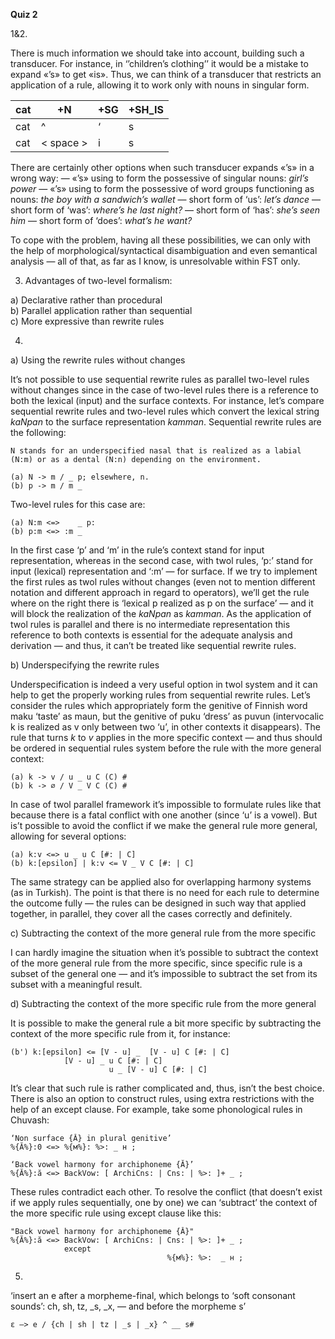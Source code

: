 **Quiz 2**

1&2.

There is much information we should take into account, building such a transducer. For instance, in ‘’children’s clothing’’ it would be a mistake to expand «’s» to get «is». Thus, we can think of a transducer that restricts an application of a rule, allowing it to work only with nouns in singular form.


| cat | +N | +SG |+SH_IS |
|-------|------|------|----|
| cat | ^     | ‘     |s |
| cat | < space > | i |s


There are certainly other options when such transducer expands «’s» in a wrong way:
— «’s» using to form the possessive of singular nouns: *girl’s power*
— «’s» using to form the possessive of word groups functioning as nouns: *the boy with a sandwich’s wallet* 
— short form of ‘us’: *let’s dance*
— short form of ‘was’: *where’s he last night?*
— short form of ‘has’: *she’s seen him*
— short form of ‘does’: *what’s he want?*     

To cope with the problem, having all these possibilities, we can only with the help of morphological/syntactical disambiguation and even semantical analysis — all of that, as far as I know, is unresolvable within FST only.         


3. Advantages of two-level formalism:    

a) Declarative rather than procedural  
b) Parallel application rather than sequential  
c) More expressive than rewrite rules            


4.

a) Using the rewrite rules without changes

It’s not possible to use sequential rewrite rules as parallel two-level rules without changes since in the case of two-level rules there is a reference to both the lexical (input) and the surface contexts. For instance, let’s compare sequential rewrite rules and two-level rules which convert the lexical string *kaNpan* to the surface representation *kamman*. Sequential rewrite rules are the following:

    N stands for an underspecified nasal that is realized as a labial (N:m) or as a dental (N:n) depending on the environment.
    
    (a) N -> m / _ p; elsewhere, n.
    (b) p -> m / m _

Two-level rules for this case are:

    (a) N:m <=>    _ p:
    (b) p:m <=> :m _

In the first case ‘p’ and ‘m’ in the rule’s context stand for input representation, whereas in the second case, with twol rules, ‘p:’ stand for input (lexical) representation and ‘:m’ — for surface. If we try to implement the first rules as twol rules without changes (even not to mention different notation and different approach in regard to operators), we’ll get the rule where on the right there is ‘lexical p realized as p on the surface’ — and it will block the realization of the *kaNpan* as *kamman*. As the application of twol rules is parallel and there is no intermediate representation this reference to both contexts is essential for the adequate analysis and derivation — and thus, it can’t be treated like sequential rewrite rules.  

b) Underspecifying the rewrite rules

Underspecification is indeed a very useful option in twol system and it can help to get the properly working rules from sequential rewrite rules. Let’s consider the rules which appropriately form the genitive of Finnish word maku ‘taste’ as maun, but the genitive of puku ‘dress’ as puvun (intervocalic k is realized as v only between two ‘u’, in other contexts it disappears). The rule that turns *k* to *v* applies in the more specific context — and thus should be ordered in sequential rules system before the rule with the more general context:

    (a) k -> v / u _ u C (C) #
    (b) k -> ∅ / V _ V C (C) # 

In case of twol parallel framework it’s impossible to formulate rules like that because there is a fatal conflict with one another (since ‘u’ is a vowel). But is’t possible to avoid the conflict if we make the general rule more general, allowing for several options: 

    (a) k:v <=> u _ u C [#: | C]	
    (b) k:[epsilon] | k:v <= V _ V C [#: | C]	

The same strategy can be applied also for overlapping harmony systems (as in Turkish). The point is that there is no need for each rule to determine the outcome fully — the rules can be designed in such way that applied together, in parallel, they cover all the cases correctly and definitely. 

c) Subtracting the context of the more general rule from the more specific

I can hardly imagine the situation when it’s possible to subtract the context of the more general rule from the more specific, since specific rule is a subset of the general one — and it’s impossible to subtract the set from its subset with a meaningful result. 

d) Subtracting the context of the more specific rule from the more general

It is possible to make the general rule a bit more specific by subtracting the context of the more specific rule from it, for instance: 

    (b') k:[epsilon] <=	[V - u]	_  [V - u] C [#: | C]
       			[V - u]	_ u C [#: | C]
       		      	      u	_ [V - u] C [#: | C]

It’s clear that such rule is rather complicated and, thus, isn’t the best choice. 
There is also an option to construct rules, using extra restrictions with the help of an except clause. For example, take some phonological rules in Chuvash:

    ‘Non surface {Ă} in plural genitive’                                                                  
    %{Ă%}:0 <=> %{м%}: %>: _ н ; 

    ‘Back vowel harmony for archiphoneme {Ă}’     
    %{Ă%}:ӑ <=> BackVow: [ ArchiCns: | Cns: | %>: ]+ _ ;

These rules contradict each other. To resolve the conflict (that doesn’t exist if we apply rules sequentially, one by one) we can ‘subtract’ the context of the more specific rule using except clause like this: 

    "Back vowel harmony for archiphoneme {Ă}"
    %{Ă%}:ӑ <=> BackVow: [ ArchiCns: | Cns: | %>: ]+ _ ;
        		except
                                       %{м%}: %>:  _ н ;


5. 
‘insert an e after a morpheme-final, which belongs to ‘soft consonant sounds’: ch, sh, tz, _s, _x, — and before the morpheme s’

    ε —> e / {ch | sh | tz | _s | _x} ^ __ s#
